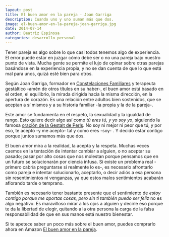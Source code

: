 ```yaml
---
layout: post
title: El buen amor en la pareja - Joan Garriga
description: Cuando uno y uno suman más que dos.
image: el-buen-amor-en-la-pareja-joan-garriga.jpg
date: 2014-07-14
author: Beatriz Espinosa
categories: desarrollo personal
---
```


Tener pareja es algo sobre lo que casi todos tenemos algo de experiencia. El
error puede estar en juzgar cómo debe ser o no una pareja bajo nuestro punto de
vista. Mucha gente se permite el lujo de opinar sobre otras parejas basándose
en la experiencia propia, y no se dan cuenta de que lo que está mal para unos,
quizá esté bien para otros.

Según Joan Garriga, formador en [Constelaciones Familiares][1] y terapeuta
gestáltico -amén de otros títulos en su haber-, el buen amor está basado en el
orden, el equilibrio, la mirada dirigida hacia la misma dirección, en la
apertura de corazón. Es una relación entre adultos bien sostenidos, que se
aceptan a sí mismos y a su historia familiar -la propia y la de la pareja-.

Este amor se fundamenta en el respeto, la sexualidad y la igualdad de rango.
Esto quiere decir algo así como *tú eres tú, y yo soy yo*, siguiendo la famosa
[oración de la Gestalt de Perls][2]. No soy ni mejor ni peor que tú, y por eso,
te acepto -y me acepto- tal y como eres -soy- . Y decido estar contigo porque
juntos sumamos más que dos.

El buen amor mira a la realidad, la acepta y la respeta. Muchas veces caemos en
la tentación de intentar cambiar a alguien, o no aceptar su pasado; pasar por
alto cosas que nos molestan porque pensamos que en un futuro se solucionarán
por ciencia infusa. Si existe un problema real -primero cabría preguntarse si
realmente lo es-, es necesario afrontarlo como pareja e intentar solucionarlo,
aceptarlo, o decir adiós a esa persona sin resentimientos ni venganzas, ya que
estos malos sentimientos acabarán aflorando tarde o temprano.

También es necesario tener bastante presente que el sentimiento de *estoy
contigo porque me aportas cosas, pero sin ti también puedo ser feliz* no es
algo negativo. Es maravilloso mirar a los ojos a alguien y decirle eso porque
te da la libertad de elegir, quitando a la otra persona la carga de la falsa
responsabilidad de que en sus manos está nuestro bienestar.

Si te apetece saber un poco más sobre el buen amor, puedes comprarlo ahora en
Amazon [El buen amor en la pareja][3].


[1]: http://es.wikipedia.org/wiki/Constelaciones_familiares
[2]: http://gestalticos.espacioblog.com/post/2009/11/08/oracion-gestaltica-fritz-perls
[3]: http://www.amazon.es/gp/product/8423346250/ref=as_li_ss_tl?ie=UTF8&camp=3626&creative=24822&creativeASIN=8423346250&linkCode=as2&tag=noleesbl09-21
